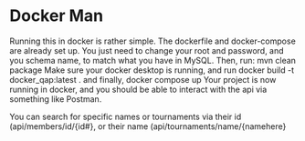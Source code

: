 # Docker Man
Running this in docker is rather simple. The dockerfile and docker-compose are already set up. You just need to change your root and password, and you schema name, to match what you have in MySQL.
Then, run:
mvn clean package
Make sure your docker desktop is running, and run
docker build -t docker_qap:latest .
and finally,
docker compose up
Your project is now running in docker, and you should be able to interact with the api via something like Postman.

You can search for specific names or tournaments via their id (api/members/id/{id#}, or their name (api/tournaments/name/{namehere}


